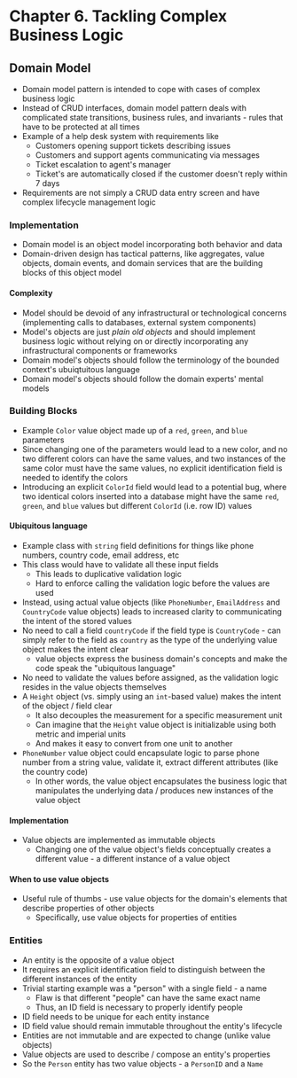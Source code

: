 # Chapter 6. Tackling Complex Business Logic

## Domain Model

* Domain model pattern is intended to cope with cases of complex business logic
* Instead of CRUD interfaces, domain model pattern deals with complicated state transitions, business rules, and invariants - rules that have to be protected at all times
* Example of a help desk system with requirements like
  * Customers opening support tickets describing issues
  * Customers and support agents communicating via messages
  * Ticket escalation to agent's manager
  * Ticket's are automatically closed if the customer doesn't reply within 7 days
* Requirements are not simply a CRUD data entry screen and have complex lifecycle management logic

### Implementation

* Domain model is an object model incorporating both behavior and data
* Domain-driven design has tactical patterns, like aggregates, value objects, domain events, and domain services that are the building blocks of this object model

#### Complexity

* Model should be devoid of any infrastructural or technological concerns (implementing calls to databases, external system components)
* Model's objects are just _plain old objects_ and should implement business logic without relying on or directly incorporating any infrastructural components or frameworks
* Domain model's objects should follow the terminology of the bounded context's ubuiqtuitous language
* Domain model's objects should follow the domain experts' mental models

### Building Blocks

* Example `Color` value object made up of a `red`, `green`, and `blue` parameters
* Since changing one of the parameters would lead to a new color, and no two different colors can have the same values, and two instances of the same color must have the same values, no explicit identification field is needed to identify the colors
* Introducing an explicit `ColorId` field would lead to a potential bug, where two identical colors inserted into a database might have the same `red`, `green`, and `blue` values but different `ColorId` (i.e. row ID) values

#### Ubiquitous language

* Example class with `string` field definitions for things like phone numbers, country code, email address, etc
* This class would have to validate all these input fields
  * This leads to duplicative validation logic
  * Hard to enforce calling the validation logic before the values are used
* Instead, using actual value objects (like `PhoneNumber`, `EmailAddress` and `CountryCode` value objects) leads to increased clarity to communicating the intent of the stored values
* No need to call a field `countryCode` if the field type is `CountryCode` - can simply refer to the field as `country` as the type of the underlying value object makes the intent clear
  * value objects express the business domain's concepts and make the code speak the "ubiquitous language"
* No need to validate the values before assigned, as the validation logic resides in the value objects themselves
* A `Height` object (vs. simply using an `int`-based value) makes the intent of the object / field clear
  * It also decouples the measurement for a specific measurement unit
  * Can imagine that the `Height` value object is initializable using both metric and imperial units
  * And makes it easy to convert from one unit to another
* `PhoneNumber` value object could encapsulate logic to parse phone number from a string value, validate it, extract different attributes (like the country code)
  * In other words, the value object encapsulates the business logic that manipulates the underlying data / produces new instances of the value object

#### Implementation

* Value objects are implemented as immutable objects
  * Changing one of the value object's fields conceptually creates a different value - a different instance of a value object

#### When to use value objects

* Useful rule of thumbs - use value objects for the domain's elements that describe properties of other objects
  * Specifically, use value objects for properties of entities

### Entities

* An entity is the opposite of a value object
* It requires an explicit identification field to distinguish between the different instances of the entity
* Trivial starting example was a "person" with a single field - a name
  * Flaw is that different "people" can have the same exact name
  * Thus, an ID field is necessary to properly identify people
* ID field needs to be unique for each entity instance
* ID field value should remain immutable throughout the entity's lifecycle
* Entities are not immutable and are expected to change (unlike value objects)
* Value objects are used to describe / compose an entity's properties
* So the `Person` entity has two value objects - a `PersonID` and a `Name`







